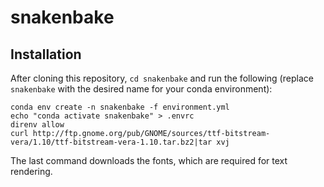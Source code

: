 # snakenbake

## Installation
After cloning this repository, `cd snakenbake` and run the following (replace `snakenbake` with the desired name for your conda environment):
```
conda env create -n snakenbake -f environment.yml
echo "conda activate snakenbake" > .envrc
direnv allow
curl http://ftp.gnome.org/pub/GNOME/sources/ttf-bitstream-vera/1.10/ttf-bitstream-vera-1.10.tar.bz2|tar xvj
```

The last command downloads the fonts, which are required for text rendering.